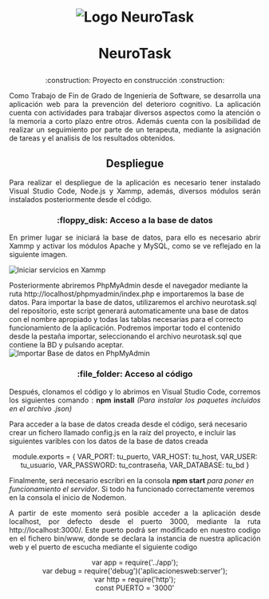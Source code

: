 
<h1 align="center">

![Logo NeuroTask](https://github.com/LGM03/NeuroTask/assets/99087911/0f2345c6-4809-4d6f-ae3b-fd0b140bb48d)

  
  </h1>
  
<h1 align="center">

NeuroTask
  
  </h1>
<p align='center'>:construction: Proyecto en construcción :construction:</p>
<p style="text-align: justify;">Como Trabajo de Fin de Grado de Ingeniería de Software, se desarrolla una aplicación web para la prevención del deterioro cognitivo. 
La aplicación cuenta con actividades para trabajar diversos aspectos como la atención o la memoria a corto plazo entre otros. Además cuenta con la posibilidad de realizar un seguimiento por parte de un terapeuta, mediante la asignación de tareas y el analisis de los resultados obtenidos.</p>
<h2 align="center">Despliegue </h2>
<p style="text-align: justify;">Para realizar el despliegue de la aplicación es necesario tener instalado Visual Studio Code, Node.js y Xammp, además, diversos módulos serán instalados posteriormente desde el código.</p>

<h3 align="center">:floppy_disk: Acceso a la base de datos</h3>
<p style="text-align: justify;"> En primer lugar se iniciará la base de datos, para ello es necesario abrir Xammp y activar los módulos Apache y MySQL, como se ve reflejado en la siguiente imagen.

  ![Iniciar servicios en Xammp](https://github.com/LGM03/NeuroTask/assets/99087911/4370ad24-ca10-4bab-9d0f-16f52c0db193)

Posteriormente abriremos PhpMyAdmin desde el navegador mediante la ruta http://localhost/phpmyadmin/index.php e importaremos la base de datos.
Para importar la base de datos, utilizaremos el archivo neurotask.sql del repositorio, este script generará automaticamente una base de datos con el nombre apropiado y todas las tablas necesarias para el correcto funcionamiento de la aplicación. Podremos importar todo el contenido desde la pestaña importar, seleccionando el archivo neurotask.sql que contiene la BD y pulsando aceptar.
![Importar Base de datos en PhpMyAdmin](https://github.com/LGM03/NeuroTask/assets/99087911/60c6b223-e354-4ec0-8105-c52cd45e000b)


<h3 align="center">:file_folder: Acceso al código </h3>
<p style="text-align: justify;">
Después, clonamos el código y lo abrimos en Visual Studio Code, corremos los siguientes comando : <strong>npm install</strong> <em>(Para instalar los paquetes incluidos en el archivo .json)</em> 
  
Para acceder a la base de datos creada desde el código, será necesario crear un fichero llamado config.js en la raíz del proyecto, e incluir las siguientes varibles con los datos de la base de datos creada
</p>

<p align='center'">
module.exports = {
VAR_PORT: tu_puerto,
VAR_HOST: tu_host,
VAR_USER: tu_usuario,
VAR_PASSWORD: tu_contraseña,
VAR_DATABASE: tu_bd
}
</p>
  
 Finalmente, será necesario escribri en la consola <strong>npm start</strong> <em>para poner en funcionamiento el servidor</em>. Si todo ha funcionado correctamente veremos en la consola el inicio de Nodemon.

</p>
<p style="text-align: justify;">
A partir de este momento será posible acceder a la aplicación desde localhost, por defecto desde el puerto 3000, mediante la ruta http://localhost:3000/.
Este puerto podrá ser modificado en nuestro codigo en el fichero bin/www, donde se declara la instancia de nuestra aplicación web y el puerto de escucha mediante el siguiente codigo</p>
<p align='center'">
var app = require('../app');<br>
var debug = require('debug')('aplicacionesweb:server');<br>
var http = require('http');<br>
const PUERTO = '3000'<br>
</p>
